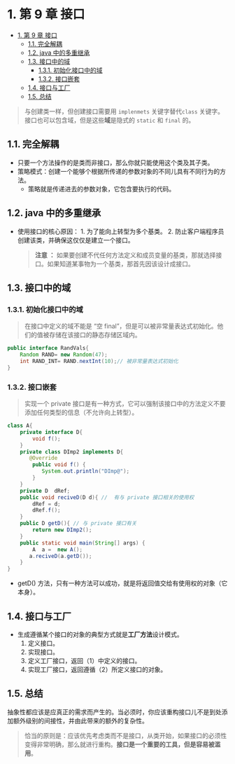# 1. 第 9 章 接口

<!-- TOC -->

- [1. 第 9 章 接口](#1-第-9-章-接口)
  - [1.1. 完全解耦](#11-完全解耦)
  - [1.2. java 中的多重继承](#12-java-中的多重继承)
  - [1.3. 接口中的域](#13-接口中的域)
    - [1.3.1. 初始化接口中的域](#131-初始化接口中的域)
    - [1.3.2. 接口嵌套](#132-接口嵌套)
  - [1.4. 接口与工厂](#14-接口与工厂)
  - [1.5. 总结](#15-总结)

<!-- /TOC -->

> 与创建类一样，但创建接口需要用 `implenmets` 关键字替代`class` 关键字。接口也可以包含域，但是这些**域**是隐式的 `static` 和 `final` 的。

## 1.1. 完全解耦

- 只要一个方法操作的是类而非接口，那么你就只能使用这个类及其子类。
- 策略模式：创建一个能够个根据所传递的参数对象的不同儿具有不同行为的方法。
  - 策略就是传递进去的参数对象，它包含要执行的代码。

## 1.2. java 中的多重继承

- 使用接口的核心原因： 1. 为了能向上转型为多个基类。 2. 防止客户端程序员创建该类，并确保这仅仅是建立一个接口。
  > **注意 ：** 如果要创建不代任何方法定义和成员变量的基类，那就选择接口。如果知道某事物为一个基类，那首先因该设计成接口。

## 1.3. 接口中的域

### 1.3.1. 初始化接口中的域

> 在接口中定义的域不能是 “空 final”，但是可以被非常量表达式初始化。他们的值被存储在该接口的静态存储区域内。

```java
public interface RandVals{
    Random RAND= new Random(47);
    int RAND_INT= RAND.nextInt(10);// 被非常量表达式初始化
}
```

### 1.3.2. 接口嵌套

> 实现一个 private 接口是有一种方式，它可以强制该接口中的方法定义不要添加任何类型的信息（不允许向上转型）。

```java
class A{
    private interface D{
        void f();
    }
    private class DImp2 implements D{
       @Override
        public void f() {
           System.out.println("DImp@");
        }
    }
    private D  dRef;
    public void reciveD(D d){ //  有与 private 接口相关的使用权
        dRef = d;
        dRef.f();
    }
    public D getD(){ // 与 private 接口有关
        return new DImp2();
    }
    public static void main(String[] args) {
        A  a =  new A();
       a.reciveD(a.getD());
    }
}
```

- getD() 方法，只有一种方法可以成功，就是将返回值交给有使用权的对象（它本身）。

## 1.4. 接口与工厂

- 生成遵循某个接口的对象的典型方式就是**工厂方法**设计模式。
  1. 定义接口。
  2. 实现接口。
  3. 定义工厂接口，返回（1）中定义的接口。
  4. 实现工厂接口，返回遵循（2）所定义接口的对象。

## 1.5. 总结

抽象性都应该是应真正的需求而产生的。当必须时，你应该重构接口儿不是到处添加额外级别的间接性，并由此带来的额外的复杂性。

> 恰当的原则是：应该优先考虑类而不是接口，从类开始，如果接口的必须性变得非常明确，那么就进行重构。**接口是一个重要的工具，但是容易被滥用**。
